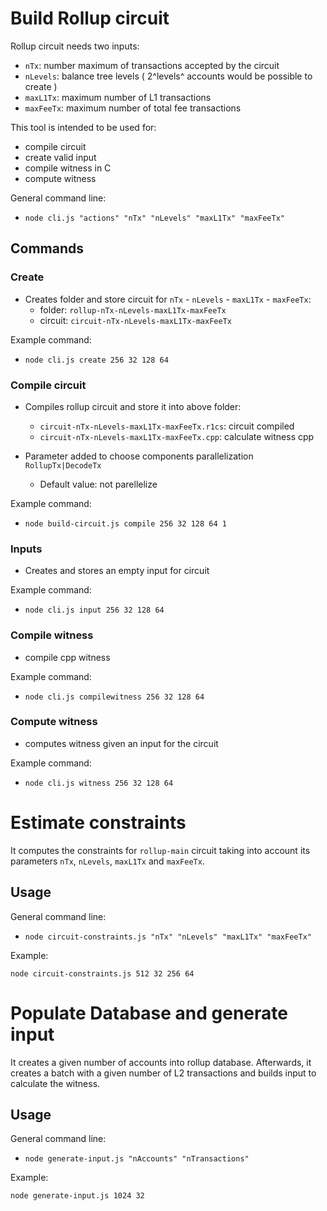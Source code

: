 # Build Rollup circuit

Rollup circuit needs two inputs:
- `nTx`: number maximum of transactions accepted by the circuit
- `nLevels`: balance tree levels ( 2^levels^ accounts would be possible to create )
- `maxL1Tx`: maximum number of L1 transactions
- `maxFeeTx`: maximum number of total fee transactions

This tool is intended to be used for:
- compile circuit
- create valid input
- compile witness in C
- compute witness

General command line:
  - `node cli.js "actions" "nTx" "nLevels" "maxL1Tx" "maxFeeTx"`

## Commands

### Create
- Creates folder and store circuit for `nTx` - `nLevels` - `maxL1Tx` - `maxFeeTx`:
  - folder: `rollup-nTx-nLevels-maxL1Tx-maxFeeTx`
  - circuit: `circuit-nTx-nLevels-maxL1Tx-maxFeeTx`

Example command: 
  - `node cli.js create 256 32 128 64`

### Compile circuit
- Compiles rollup circuit and store it into above folder:
  - `circuit-nTx-nLevels-maxL1Tx-maxFeeTx.r1cs`: circuit compiled
  - `circuit-nTx-nLevels-maxL1Tx-maxFeeTx.cpp`: calculate witness cpp

- Parameter added to choose components parallelization `RollupTx|DecodeTx`
  - Default value: not parellelize 

Example command: 
  - `node build-circuit.js compile 256 32 128 64 1`

### Inputs
- Creates and stores an empty input for circuit

Example command:
  - `node cli.js input 256 32 128 64`

### Compile witness
- compile cpp witness

Example command:
  - `node cli.js compilewitness 256 32 128 64`

### Compute witness
- computes witness given an input for the circuit

Example command:
  - `node cli.js witness 256 32 128 64`

# Estimate constraints
It computes the constraints for `rollup-main` circuit taking into account its parameters `nTx`, `nLevels`, `maxL1Tx` and `maxFeeTx`.

## Usage
General command line:
  - `node circuit-constraints.js "nTx" "nLevels" "maxL1Tx" "maxFeeTx"`

Example:
```
node circuit-constraints.js 512 32 256 64
```

# Populate Database and generate input
It creates a given number of accounts into rollup database. Afterwards, it creates a batch with a given number of L2 transactions and builds input to calculate the witness.

## Usage
General command line:
  - `node generate-input.js "nAccounts" "nTransactions"`

Example:
```
node generate-input.js 1024 32
```